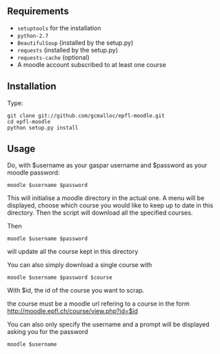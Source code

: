 
## Requirements
* `setuptools` for the installation
* `python-2.7`
* `BeautifulSoup` (installed by the setup.py)
* `requests` (installed by the setup.py)
* `requests-cache` (optional)
* A moodle account subscribed to at least one course


## Installation
Type:

    git clone git://github.com/gcmalloc/epfl-moodle.git
    cd epfl-moodle
    python setup.py install

## Usage
Do, with $username as your gaspar username and $password as your moodle password:
    
    moodle $username $password

This will initialise a moodle directory in the actual one. A menu will be displayed, choose which course you would like to keep up to date in this directory. Then the script will download all the specified courses.

Then 

    moodle $username $password

will update all the course kept in this directory

You can also simply download a single course with 

    moodle $username $password $course
With $id, the id of the course you want to scrap.

the course must be a moodle url refering to a course in the form
http://moodle.epfl.ch/course/view.php?id=$id

You can also only specify the username and a prompt will be displayed asking you for the password

    moodle $username
